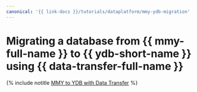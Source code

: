 ```yaml
---
canonical: '{{ link-docs }}/tutorials/dataplatform/mmy-ydb-migration'
---
```


# Migrating a database from {{ mmy-full-name }} to {{ ydb-short-name }} using {{ data-transfer-full-name }}

{% include notitle [MMY to YDB with Data Transfer](../../_tutorials/dataplatform/mmy-ydb-migration.md) %}

